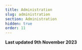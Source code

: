 ```yaml
---
title: Administration
slug: administration
section: Administration
hidden: true
order: 11
---
```


**Last updated 9th November 2023**

